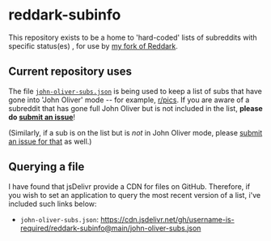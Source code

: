 # reddark-subinfo

This repository exists to be a home to 'hard-coded' lists of subreddits with specific status(es) , for use by [my fork of Reddark](https://github.com/username-is-required/Reddark).

## Current repository uses
The file [`john-oliver-subs.json`](john-oliver-subs.json) is being used to keep a list of subs that have gone into 'John Oliver' mode -- for example, [r/pics](https://web.archive.org/web/20230618032422/https://old.reddit.com/r/pics/comments/14bai7s/henceforth_rpics_will_feature_only_images_of_john/). If you are aware of a subreddit that has gone full John Oliver but is not included in the list, **please do [submit an issue](https://github.com/username-is-required/reddark-subinfo/issues/new?title=new%20john%20oliver%20sub:%20r/[subname])**!

(Similarly, if a sub is on the list but is *not* in John Oliver mode, please [submit an issue for that](https://github.com/username-is-required/reddark-subinfo/issues/new?title=remove%20sub%20from%20%john%20oliver%20list:%20r/%5Bsubname%5D) as well.)

## Querying a file 

I have found that jsDelivr provide a CDN for files on GitHub. Therefore, if you wish to set an application to query the most recent version of a list, i've included such links below:

 - `john-oliver-subs.json`: https://cdn.jsdelivr.net/gh/username-is-required/reddark-subinfo@main/john-oliver-subs.json
